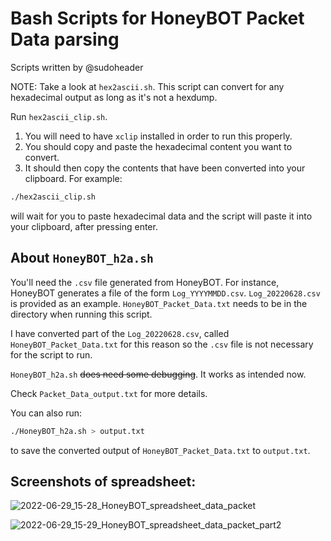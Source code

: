 # Bash Scripts for HoneyBOT Packet Data parsing

Scripts written by @sudoheader

NOTE: Take a look at `hex2ascii.sh`. This script can convert for any hexadecimal output as long as it's not a hexdump.

Run `hex2ascii_clip.sh`.
1. You will need to have `xclip` installed in order to run this properly.
2. You should copy and paste the hexadecimal content you want to convert.
3. It should then copy the contents that have been converted into your clipboard.
For example:
```bash
./hex2ascii_clip.sh
```
will wait for you to paste hexadecimal data and the script will paste it into your clipboard, after pressing enter.

## About `HoneyBOT_h2a.sh`
You'll need the `.csv` file generated from HoneyBOT. For instance, HoneyBOT generates a file of the form `Log_YYYYMMDD.csv`. `Log_20220628.csv` is provided as an example.
`HoneyBOT_Packet_Data.txt` needs to be in the directory when running this script.

I have converted part of the `Log_20220628.csv`, called `HoneyBOT_Packet_Data.txt` for this reason so the `.csv` file is not necessary for the script to run.

`HoneyBOT_h2a.sh` ~~does need some debugging~~. It works as intended now.

Check `Packet_Data_output.txt` for more details.

You can also run:
```bash
./HoneyBOT_h2a.sh > output.txt
```
to save the converted output of `HoneyBOT_Packet_Data.txt` to `output.txt`.

## Screenshots of spreadsheet:

![2022-06-29_15-28_HoneyBOT_spreadsheet_data_packet](https://user-images.githubusercontent.com/19720370/176559407-f78a5e8d-cebc-4d6a-9367-0150406d1bbc.png)

![2022-06-29_15-29_HoneyBOT_spreadsheet_data_packet_part2](https://user-images.githubusercontent.com/19720370/176559420-5171341e-c9c6-4e62-94e5-91ddff295a7a.png)

